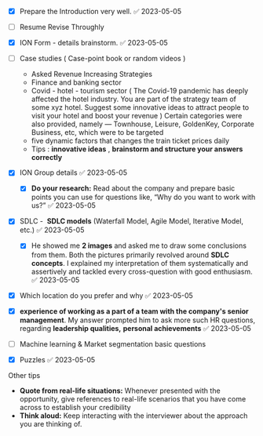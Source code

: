 
- [x] Prepare the Introduction very well. ✅ 2023-05-05
- [ ] Resume Revise Throughly
- [x] ION Form - details brainstorm. ✅ 2023-05-05
- [ ] Case studies ( Case-point book or random videos )
	- Asked Revenue Increasing Strategies 
	- Finance and banking sector
	- Covid - hotel - tourism sector ( The Covid-19 pandemic has deeply affected the hotel industry. You are part of the strategy team of some xyz hotel. Suggest some innovative ideas to attract people to visit your hotel and boost your revenue ) Certain categories were also provided, namely — Townhouse, Leisure, GoldenKey, Corporate Business, etc, which were to be targeted
	- five dynamic factors that changes the train ticket prices daily
	- Tips : **innovative ideas** , **brainstorm and structure your answers correctly**
- [x] ION Group details ✅ 2023-05-05
	- [x] **Do your research:** Read about the company and prepare basic points you can use for questions like, “Why do you want to work with us?” ✅ 2023-05-05
- [x] SDLC -  **SDLC models** (Waterfall Model, Agile Model, Iterative Model, etc.) ✅ 2023-05-05
	- [x] He showed me **2 images** and asked me to draw some conclusions from them. Both the pictures primarily revolved around **SDLC concepts**. I explained my interpretation of them systematically and assertively and tackled every cross-question with good enthusiasm. ✅ 2023-05-05
- [x] Which location do you prefer and why ✅ 2023-05-05
- [x] **experience of working as a part of a team with the company's senior management**. My answer prompted him to ask more such HR questions, regarding **leadership qualities,** **personal achievements** ✅ 2023-05-05
- [ ] Machine learning & Market segmentation basic questions 
- [x] Puzzles ✅ 2023-05-05


Other tips 

- **Quote from real-life situations:** Whenever presented with the opportunity, give references to real-life scenarios that you have come across to establish your credibility
- **Think aloud:** Keep interacting with the interviewer about the approach you are thinking of.
